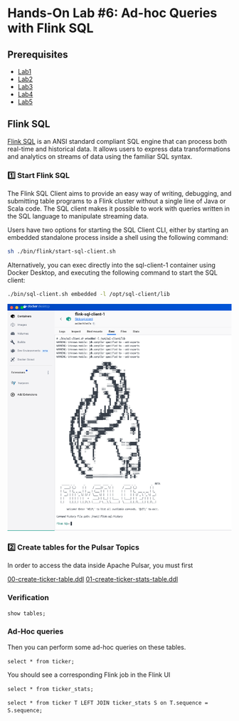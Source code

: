 # Hands-On Lab #6: Ad-hoc Queries with Flink SQL

Prerequisites
------------

- [Lab1](Lab1-guide.md)
- [Lab2](Lab2-guide.md)
- [Lab3](Lab3-guide.md)
- [Lab4](Lab4-guide.md)
- [Lab5](Lab5-guide.md)

Flink SQL
--------------------------------------

[Flink SQL](https://nightlies.apache.org/flink/flink-docs-master/docs/dev/table/sql/overview/) is an ANSI standard compliant SQL engine 
that can process both real-time and historical data. It allows users to express data transformations and analytics on streams of data 
using the familiar SQL syntax.


### 1️⃣ Start Flink SQL

The Flink SQL Client aims to provide an easy way of writing, debugging, and submitting table programs to a Flink cluster
without a single line of Java or Scala code. The SQL client makes it possible to work with queries written in the SQL language
to manipulate streaming data.

Users have two options for starting the SQL Client CLI, either by starting an embedded standalone process inside a shell
using the following command:

```bash
sh ./bin/flink/start-sql-client.sh
```

Alternatively, you can exec directly into the sql-client-1 container using Docker Desktop, and executing the following
command to start the SQL client:

```bash
./bin/sql-client.sh embedded -l /opt/sql-client/lib
```

![Flink-SQL-UI.png](..%2Fimages%2FFlink-SQL-UI.png)


### 2️⃣ Create tables for the Pulsar Topics

In order to access the data inside Apache Pulsar, you must first 

[00-create-ticker-table.ddl](..%2F..%2Finfrastructure%2Fflink%2Fddls%2Ftables%2F00-create-ticker-table.ddl)
[01-create-ticker-stats-table.ddl](..%2F..%2Finfrastructure%2Fflink%2Fddls%2Ftables%2F01-create-ticker-stats-table.ddl)

### Verification

`show tables;`

### Ad-Hoc queries

Then you can perform some ad-hoc queries on these tables.

`select * from ticker;`

You should see a corresponding Flink job in the Flink UI

`select * from ticker_stats;`

`select * from ticker T LEFT JOIN ticker_stats S on T.sequence = S.sequence;`


